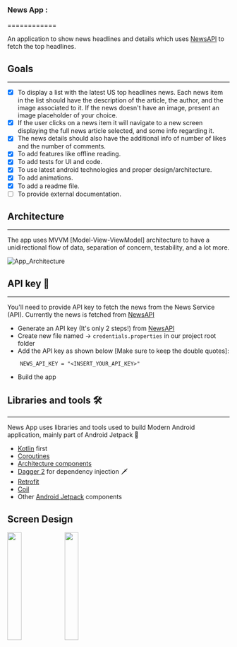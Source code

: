 ### News App :
============

An application to show news headlines and details which uses [NewsAPI](https://newsapi.org/) to fetch the top headlines.

## Goals
---------------

-   [x] To display a list with the latest US top headlines news. Each news item in the list should have the description of the article, the author, and the image associated to it. If the news doesn't have an image, present an image placeholder of your choice.
-   [x] If the user clicks on a news item it will navigate to a new screen displaying the full news article selected, and some info regarding it.
-   [x] The news details should also have the additional info of number of likes and the number of comments.
-   [x] To add features like offline reading.
-   [x] To add tests for UI and code.
-   [x] To use latest android technologies and proper design/architecture.
-   [x] To add animations.
-   [x] To add a readme file.
-   [ ] To provide external documentation.

## Architecture
---------------

The app uses MVVM [Model-View-ViewModel] architecture to have a unidirectional flow of data, separation of concern, testability, and a lot more.

![App_Architecture](https://user-images.githubusercontent.com/1692038/130364144-d5781f65-c655-4aa1-8fd5-eab04c8e8097.png)

## API key 🔑
----------

You'll need to provide API key to fetch the news from the News Service (API). Currently the news is fetched from [NewsAPI](https://newsapi.org/)

- Generate an API key (It's only 2 steps!) from [NewsAPI](https://newsapi.org/)
- Create new file named -> `credentials.properties` in our project root folder
- Add the API key as shown below [Make sure to keep the double quotes]:
```
    NEWS_API_KEY = "<INSERT_YOUR_API_KEY>"
```
- Build the app 

## Libraries and tools 🛠
----------------------

News App uses libraries and tools used to build Modern Android application, mainly part of Android Jetpack 🚀

- [Kotlin](https://kotlinlang.org/) first
- [Coroutines](https://kotlinlang.org/docs/reference/coroutines-overview.html)
- [Architecture components](https://developer.android.com/topic/libraries/architecture/)
- [Dagger 2](https://developer.android.com/training/dependency-injection) for dependency injection 🗡
- [Retrofit](https://square.github.io/retrofit/)
- [Coil](https://github.com/coil-kt/coil)
- Other [Android Jetpack](https://developer.android.com/jetpack) components

Screen Design
-------------

<img src="https://user-images.githubusercontent.com/1692038/130364498-bbddb36e-eba3-4646-976f-67e3f29773ff.jpeg" width=25%>         <img src="https://user-images.githubusercontent.com/1692038/130364506-a28ec2f4-1fe4-406d-95b5-f98f1723a690.jpeg" width=25%>


